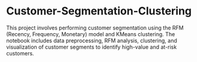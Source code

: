 # Customer-Segmentation-Clustering
This project involves performing customer segmentation using the RFM (Recency, Frequency, Monetary) model and KMeans clustering. The notebook includes data preprocessing, RFM analysis, clustering, and visualization of customer segments to identify high-value and at-risk customers.
